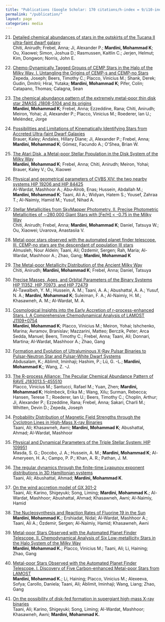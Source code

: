 ```yaml
---
title: "Publications (Google Scholar: 170 citations/h-index = 9/i10-index = 9)"
permalink: "/publication/"
layout: page
categories: media
---
```




21. [Detailed chemical abundances of stars in the outskirts of the Tucana II ultra-faint dwarf galaxy](https://ui.adsabs.harvard.edu/abs/2022arXiv220501740C/abstract)
\
Chiti, Anirudh; Frebel, Anna; Ji, Alexander P.; **Mardini, Mohammad K**; Ou, Xiaowei; Simon, Joshua D.; Rasmussen, Kaitlin C.; Jerjen, Helmut; Kim, Dongwon; Norris, John E.

20. [Chemo-Dynamically Tagged Groups of CEMP Stars in the Halo of the Milky Way. I. Untangling the Origins of CEMP-s and CEMP-no Stars](https://ui.adsabs.harvard.edu/abs/2022arXiv220912224Z/abstract)
\
Zepeda, Joseph; Beers, Timothy C.; Placco, Vinicius M.; Shank, Derek; Gudin, Dmitrii; Hirai, Yutaka; **Mardini, Mohammad K**; Pifer, Colin; Catapano, Thomas; Calagna, Sean

19. [The chemical abundance pattern of the extremely metal-poor thin disk star 2MASS J1808-5104 and its origins](https://ui.adsabs.harvard.edu/abs/2022MNRAS.tmp.2594M/abstract)
\
**Mardini, Mohammad K**; Frebel, Anna; Ezzeddine, Rana; Chiti, Anirudh; Meiron, Yohai; Ji, Alexander P.; Placco, Vinicius M.; Roederer, Ian U.; Meléndez, Jorge

18. [Possibilities and Limitations of Kinematically Identifying Stars from Accreted Ultra-faint Dwarf Galaxies](https://ui.adsabs.harvard.edu/abs/2022ApJ...937...14B/abstract)
\
Brauer, Kaley; Andales, Hillary Diane; Ji, Alexander P.; Frebel, Anna; **Mardini, Mohammad K**; Gómez, Facundo A.; O'Shea, Brian W.


17. [The Atari Disk, a Metal-poor Stellar Population in the Disk System of the Milky Way](https://ui.adsabs.harvard.edu/abs/2022ApJ...936...78M/abstract)
\
**Mardini, Mohammad K**; Frebel, Anna; Chiti, Anirudh; Meiron, Yohai; Brauer, Kaley V.; Ou, Xiaowei



16. [Physical and geometrical parameters of CVBS XIV: the two nearby systems HIP 19206 and HIP 84425](https://ui.adsabs.harvard.edu/abs/2021RAA....21..161A/abstract)
\
Al-Wardat, Mashhoor A.; Abu-Alrob, Enas; Hussein, Abdallah M.; **Mardini, Mohammad K**; Taani, Ali A.; Widyan, Hatem S.; Yousef, Zahraa T.; Al-Naimiy, Hamid M.; Yusuf, Nihad A.



15. [Stellar Metallicities from SkyMapper Photometry. II. Precise Photometric Metallicities of ∼280,000 Giant Stars with [Fe/H] < -0.75 in the Milky Way](https://ui.adsabs.harvard.edu/abs/2021ApJS..254...31C/abstract)
\
Chiti, Anirudh; Frebel, Anna; **Mardini, Mohammad K**; Daniel, Tatsuya W.; Ou, Xiaowei; Uvarova, Anastasiia V.


14. [Metal-poor stars observed with the automated planet finder telescope. III. CEMP-no stars are the descendant of population III stars](https://ui.adsabs.harvard.edu/abs/2021AN....342..625A/abstract)
\
Almusleh, Nour Aldein; Taani, Ali; Özdemir, Sergen; Rah, Maria; Al-Wardat, Mashhoor A.; Zhao, Gang; **Mardini, Mohammad K**


13. [The Metal-poor Metallicity Distribution of the Ancient Milky Way](https://ui.adsabs.harvard.edu/abs/2021ApJ...911L..23C/abstract)
\
Chiti, Anirudh; **Mardini, Mohammad K**; Frebel, Anna; Daniel, Tatsuya



12. [Precise Masses, Ages, and Orbital Parameters of the Binary Systems HIP 11352, HIP 70973, and HIP 72479](https://ui.adsabs.harvard.edu/abs/2021AstBu..76...71A/abstract)
\
Al-Tawalbeh, Y. M.; Hussein, A. M.; Taani, A. A.; Abushattal, A. A.; Yusuf, N. A.; **Mardini, Mohammad K**; Suleiman, F. A.; Al-Naimiy, H. M.; Khasawneh, A. M.; Al-Wardat, M. A. 



11. [Cosmological Insights into the Early Accretion of r-process-enhanced Stars. I. A Comprehensive Chemodynamical Analysis of LAMOST J1109+0754](https://ui.adsabs.harvard.edu/abs/2020ApJ...903...88M/abstract)
\
**Mardini, Mohammad K**; Placco, Vinicius M.; Meiron, Yohai; Ishchenko, Marina; Avramov, Branislav; Mazzarini, Matteo; Berczik, Peter; Arca Sedda, Manuel; Beers, Timothy C.; Frebel, Anna; Taani, Ali; Donnari, Martina; Al-Wardat, Mashhoor A.; Zhao, Gang


10. [Formation and Evolution of Ultraluminous X-Ray Pulsar Binaries to Pulsar-Neutron Star and Pulsar-White Dwarf Systems](https://ui.adsabs.harvard.edu/abs/2020ApJ...902..125A/abstract)
\
Abdusalam, K.; Ablimit, Iminhaji; Hashim, P.; Lü, G. -L.; **Mardini, Mohammad K**;; Wang, Z. -J.


9. [The R-process Alliance: The Peculiar Chemical Abundance Pattern of RAVE J183013.5-455510](https://ui.adsabs.harvard.edu/abs/2020ApJ...897...78P/abstract)
\
Placco, Vinicius M.; Santucci, Rafael M.; Yuan, Zhen; **Mardini, Mohammad K**; Holmbeck, Erika M.; Wang, Xilu; Surman, Rebecca; Hansen, Terese T.; Roederer, Ian U.; Beers, Timothy C.; Choplin, Arthur; Ji, Alexander P.; Ezzeddine, Rana; Frebel, Anna; Sakari, Charli M.; Whitten, Devin D.; Zepeda, Joseph


8. [Probability Distribution of Magnetic Field Strengths through the Cyclotron Lines in High-Mass X-ray Binaries](https://ui.adsabs.harvard.edu/abs/2020arXiv200203011T/abstract)
\
Taani, Ali; Khasawneh, Awni; **Mardini, Mohammad K**; Abushattal, Ahmad; Al-Wardat, Mashhoor


7. [Physical and Dynamical Parameters of the Triple Stellar System: HIP 109951](https://ui.adsabs.harvard.edu/abs/2019AstBu..74..464M/abstract)
\
Masda, S. G.;  Docobo, J. A.;  Hussein, A. M.;  **Mardini, Mohammad K**;  Al-Ameryeen, H. A.;  Campo, P. P.;  Khan, A. R.; Pathan, J. M.



6. [The regular dynamics through the finite-time Lyapunov exponent distributions in 3D Hamiltonian systems](https://ui.adsabs.harvard.edu/abs/2019AN....340..847T/abstract)
\
Taani, Ali; Abushattal, Ahmad; **Mardini, Mohammad K**.


5. [On the wind accretion model of GX 301-2](https://ui.adsabs.harvard.edu/abs/2019JPhCS1258a2029T/abstract)
\
Taani, Ali; Karino, Shigeyuki; Song, Liming; **Mardini, Mohammad K.**; Al-Wardat, Mashhoor; Abushattal, Ahmad; Khasawneh, Awni; Al-Naimiy, Hamid


4. [The Nucleosynthesis and Reaction Rates of Fluorine 19 in the Sun](https://ui.adsabs.harvard.edu/abs/2019JPhCS1258a2024M/abstract)
\
**Mardini, Mohammad K.**; Ershiadat, Nidal; Al-Wardat, Mashhoor A.; Taani, Ali A.; Özdemir, Sergen; Al-Naimiy, Hamid; Khasawneh, Awni

3. [Metal-poor Stars Observed with the Automated Planet Finder Telescope. II. Chemodynamical Analysis of Six Low-metallicity Stars in the Halo System of the Milky Way](https://ui.adsabs.harvard.edu/abs/2019ApJ...882...27M/abstract)
\
**Mardini, Mohammad K.**; Placco, Vinicius M.; Taani, Ali; Li, Haining; Zhao, Gang


2. [Metal-poor Stars Observed with the Automated Planet Finder Telescope. I. Discovery of Five Carbon-enhanced Metal-poor Stars from LAMOST](https://ui.adsabs.harvard.edu/abs/2019ApJ...875...89M/abstract)
\
**Mardini, Mohammad K.**; Li, Haining; Placco, Vinicius M.; Alexeeva, Sofya; Carollo, Daniela; Taani, Ali; Ablimit, Iminhaji; Wang, Liang; Zhao, Gang


1. [On the possibility of disk-fed formation in supergiant high-mass X-ray binaries](https://ui.adsabs.harvard.edu/abs/2019RAA....19...12T/abstract)
\
Taani, Ali; Karino, Shigeyuki; Song, Liming; Al-Wardat, Mashhoor; Khasawneh, Awni; **Mardini, Mohammad K.**
